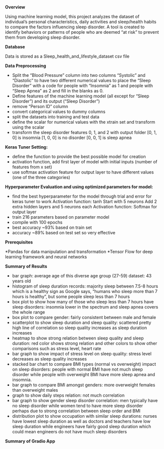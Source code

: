 **Overview**

Using machine learning model, this project analyzes the dataset of individual’s personal characteristics, daily activities and sleep/health habits to compare the factors influencing sleep disorder. A tool is created to identify behaviors or patterns of people who are deemed “at risk” to prevent them from developing sleep disorder.

**Database**

Data is stored as a Sleep_health_and_lifestyle_dataset csv file

**Data Preprocessing**

* Split the “Blood Pressure” column into two columns “Systolic” and “Diastolic” to have two different numerical values to place the “Sleep Disorder” with a code for people with “Insomnia” as 1 and people with “Sleep Apnea” as 2 and fill in the blanks as 0.
* Define features of the machine learning model (all except for “Sleep Disorder”) and its output (“Sleep Disorder”)
* remove “Person ID” column
* convert categorical values to dummy columns
* split the datasets into training and test data
* define the scalar for numerical values with the xtrain set and transform using the scalar
* transform the sleep disorder features 0, 1, and 2 with output folder
[0, 1, 0] is insomnia
[1, 0, 0] is no disorder
[0, 0, 1] is sleep apnea

**Keras Tuner Setting:**

* define the function to provide the best possible model for creation
* activation function, add first layer of model with initial inputs (number of features from x set)
* use softmax activation feature for output layer to have different values (one of the three categories)

**Hyperparameter Evaluation and using optimized parameters for model:**

* find the best hyperparameter for the model through trial and error for keras tuner to work
Activation function: tanh
Start with 5 neurons
Add 2 extra hidden layers and 5 neurons each
Activation function: Softmax for output layer
* train 216 parameters based on parameter model
* compile with 100 epochs
* best accuracy ~93% based on train set
* accuracy ~89% based on test set so very effective

**Prerequisites**

*Pandas for data manipulation and transformation
*Tensor Flow for deep learning framework and neural networks

**Summary of Results**

* bar graph: average age of this diverse age group (27-59) dataset: 43 years old
* histogram of sleep duration records: majority sleep between 7.5-8 hours which is a healthy sign as Google says, “humans who sleep more than 7 hours is healthy”, but some people sleep less than 7 hours
* box plot to show how many of those who sleep less than 7 hours have sleep disorders: insomnia lower in the spectrum and sleep apnea covers the whole range
* box plot to compare gender: fairly consistent between male and female
* scatterplot to show sleep duration and sleep quality: scattered pretty high line of correlation so sleep quality increases as sleep duration increases
* heatmap to show strong relation between sleep quality and sleep duration: red color shows strong relation and other colors to show other comparisons such as stress level, heart rate
* bar graph to show impact of stress level on sleep quality: stress level decreases as sleep quality increases
* stacked bar chart to compare BMI types (normal vs overweight) impact on sleep disorders: people with normal BMI have not much sleep disorder while people with overweight BMI have more sleep apnea and insomnia.
* bar graph to compare BMI amongst genders: more overweight females than overweight males
* graph to show daily steps relation: not much correlation
* bar graph to show gender sleep disorder correlation: men typically have no sleep disorder while women tend to have more sleep disorder perhaps due to strong correlation between sleep order and BMI
* distribution plot to show occupation with similar sleep durations: nurses have lowest sleep duration as well as doctors and teachers have low sleep duration while engineers have fairly good sleep duration which could mean engineers do not have much sleep disorders

**Summary of Gradio App**
